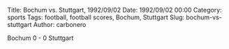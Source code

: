 Title: Bochum vs. Stuttgart, 1992/09/02
Date: 1992/09/02 00:00
Category: sports
Tags: football, football scores, Bochum, Stuttgart
Slug: bochum-vs-stuttgart
Author: carbonero


Bochum 0 - 0 Stuttgart
